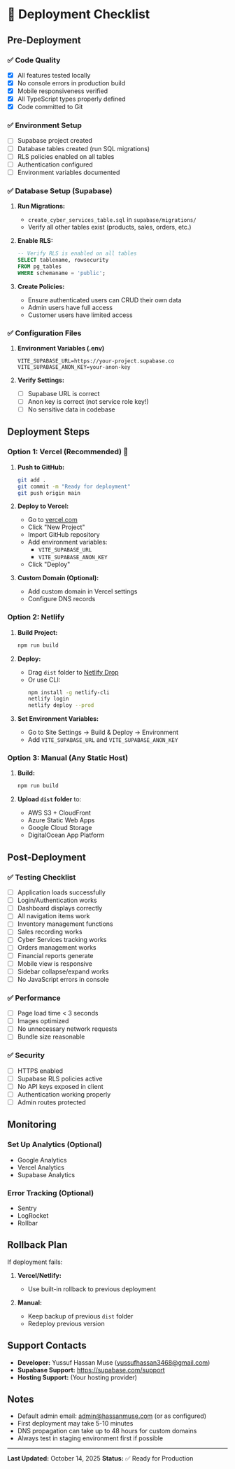 # 🚀 Deployment Checklist

## Pre-Deployment

### ✅ Code Quality
- [x] All features tested locally
- [x] No console errors in production build
- [x] Mobile responsiveness verified
- [x] All TypeScript types properly defined
- [x] Code committed to Git

### ✅ Environment Setup
- [ ] Supabase project created
- [ ] Database tables created (run SQL migrations)
- [ ] RLS policies enabled on all tables
- [ ] Authentication configured
- [ ] Environment variables documented

### ✅ Database Setup (Supabase)

1. **Run Migrations:**
   - `create_cyber_services_table.sql` in `supabase/migrations/`
   - Verify all other tables exist (products, sales, orders, etc.)

2. **Enable RLS:**
   ```sql
   -- Verify RLS is enabled on all tables
   SELECT tablename, rowsecurity 
   FROM pg_tables 
   WHERE schemaname = 'public';
   ```

3. **Create Policies:**
   - Ensure authenticated users can CRUD their own data
   - Admin users have full access
   - Customer users have limited access

### ✅ Configuration Files

1. **Environment Variables (.env)**
   ```env
   VITE_SUPABASE_URL=https://your-project.supabase.co
   VITE_SUPABASE_ANON_KEY=your-anon-key
   ```

2. **Verify Settings:**
   - [ ] Supabase URL is correct
   - [ ] Anon key is correct (not service role key!)
   - [ ] No sensitive data in codebase

## Deployment Steps

### Option 1: Vercel (Recommended) 🎯

1. **Push to GitHub:**
   ```bash
   git add .
   git commit -m "Ready for deployment"
   git push origin main
   ```

2. **Deploy to Vercel:**
   - Go to [vercel.com](https://vercel.com)
   - Click "New Project"
   - Import GitHub repository
   - Add environment variables:
     - `VITE_SUPABASE_URL`
     - `VITE_SUPABASE_ANON_KEY`
   - Click "Deploy"

3. **Custom Domain (Optional):**
   - Add custom domain in Vercel settings
   - Configure DNS records

### Option 2: Netlify

1. **Build Project:**
   ```bash
   npm run build
   ```

2. **Deploy:**
   - Drag `dist` folder to [Netlify Drop](https://app.netlify.com/drop)
   - Or use CLI:
     ```bash
     npm install -g netlify-cli
     netlify login
     netlify deploy --prod
     ```

3. **Set Environment Variables:**
   - Go to Site Settings → Build & Deploy → Environment
   - Add `VITE_SUPABASE_URL` and `VITE_SUPABASE_ANON_KEY`

### Option 3: Manual (Any Static Host)

1. **Build:**
   ```bash
   npm run build
   ```

2. **Upload `dist` folder** to:
   - AWS S3 + CloudFront
   - Azure Static Web Apps
   - Google Cloud Storage
   - DigitalOcean App Platform

## Post-Deployment

### ✅ Testing Checklist
- [ ] Application loads successfully
- [ ] Login/Authentication works
- [ ] Dashboard displays correctly
- [ ] All navigation items work
- [ ] Inventory management functions
- [ ] Sales recording works
- [ ] Cyber Services tracking works
- [ ] Orders management works
- [ ] Financial reports generate
- [ ] Mobile view is responsive
- [ ] Sidebar collapse/expand works
- [ ] No JavaScript errors in console

### ✅ Performance
- [ ] Page load time < 3 seconds
- [ ] Images optimized
- [ ] No unnecessary network requests
- [ ] Bundle size reasonable

### ✅ Security
- [ ] HTTPS enabled
- [ ] Supabase RLS policies active
- [ ] No API keys exposed in client
- [ ] Authentication working properly
- [ ] Admin routes protected

## Monitoring

### Set Up Analytics (Optional)
- Google Analytics
- Vercel Analytics
- Supabase Analytics

### Error Tracking (Optional)
- Sentry
- LogRocket
- Rollbar

## Rollback Plan

If deployment fails:

1. **Vercel/Netlify:**
   - Use built-in rollback to previous deployment

2. **Manual:**
   - Keep backup of previous `dist` folder
   - Redeploy previous version

## Support Contacts

- **Developer:** Yussuf Hassan Muse (yussufhassan3468@gmail.com)
- **Supabase Support:** https://supabase.com/support
- **Hosting Support:** (Your hosting provider)

## Notes

- Default admin email: admin@hassanmuse.com (or as configured)
- First deployment may take 5-10 minutes
- DNS propagation can take up to 48 hours for custom domains
- Always test in staging environment first if possible

---

**Last Updated:** October 14, 2025
**Status:** ✅ Ready for Production
